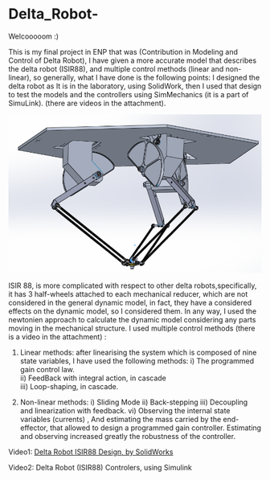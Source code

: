# Delta_Robot-

Welcooooom :)



This is my final project in ENP  that was (Contribution in Modeling and Control of Delta Robot), I have given a more accurate model that describes the delta robot (ISIR88), and multiple control methods (linear and non-linear), so generally, what I have done is the following points:
I designed the delta robot as It is in the laboratory, using SolidWork, then I used that design to test the models and the controllers using SimMechanics (it is a part of SimuLink). (there are videos in the attachment).

![alt text](https://github.com/ROS2018/Delta_Robot-/blob/main/Matlab/DeltaImage2.PNG?raw=true)

 ISIR 88, is more complicated with respect to other delta robots,specifically, it has  3 half-wheels attached to each mechanical reducer, which are not considered in the general dynamic model, in fact, they have a considered effects on the dynamic model, so I considered them. In any way, I used the newtonien approach to calculate the dynamic model considering any parts moving in the mechanical structure.
I used multiple control methods (there is a video in the attachment) :
1) Linear methods: after linearising the system which is composed of nine state variables, I have used the following methods:
      i) The programmed gain control law.    
      ii) FeedBack with integral action, in cascade   
      iii) Loop-shaping, in cascade.


2) Non-linear methods:
      i) Sliding Mode
      ii) Back-stepping
      iii) Decoupling and linearization with feedback.
     vi)  Observing the internal state variables (currents) , And estimating the mass carried by the end-effector, that allowed  to design a programmed gain controller. Estimating and observing increased greatly the robustness of the controller.

Video1: [Delta Robot ISIR88 Design, by SolidWorks   ](https://www.youtube.com/watch?v=wKo5XDvvnwU)

Video2: Delta Robot (ISIR88) Controlers, using Simulink
